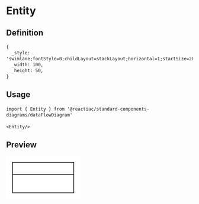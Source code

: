 # Entity

## Definition

```
{
  _style: 'swimlane;fontStyle=0;childLayout=stackLayout;horizontal=1;startSize=20;fillColor=#ffffff;horizontalStack=0;resizeParent=1;resizeParentMax=0;resizeLast=0;collapsible=0;marginBottom=0;swimlaneFillColor=#ffffff;',
  _width: 100,
  _height: 50,
}
```

## Usage

```
import { Entity } from '@reactiac/standard-components-diagrams/dataFlowDiagram'

<Entity/>
```

## Preview

<img src="./entity.png" width="200"/>

